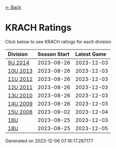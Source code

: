 [<- Back](../readme.md)
# KRACH Ratings
Click below to see KRACH ratings for each division

| Division | Season Start | Latest Game |
| :-- | :-- | :-- |
| [9U 2014](9U-2014-ratings.md) | 2023-08-26 | 2023-12-03 |
| [10U 2013](10U-2013-ratings.md) | 2023-08-26 | 2023-12-03 |
| [11U 2012](11U-2012-ratings.md) | 2023-08-26 | 2023-12-03 |
| [12U 2011](12U-2011-ratings.md) | 2023-08-26 | 2023-12-03 |
| [13U 2010](13U-2010-ratings.md) | 2023-08-26 | 2023-12-03 |
| [14U 2009](14U-2009-ratings.md) | 2023-08-26 | 2023-12-03 |
| [15U 2008](15U-2008-ratings.md) | 2023-09-02 | 2023-12-04 |
| [16U](16U-ratings.md) | 2023-08-25 | 2023-12-03 |
| [18U](18U-ratings.md) | 2023-08-25 | 2023-12-05 |

Generated on 2023-12-06 07:16:17.267177.
